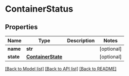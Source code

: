 # ContainerStatus

## Properties
Name | Type | Description | Notes
------------ | ------------- | ------------- | -------------
**name** | **str** |  | [optional] 
**state** | [**ContainerState**](ContainerState.md) |  | [optional] 

[[Back to Model list]](../README.md#documentation-for-models) [[Back to API list]](../README.md#documentation-for-api-endpoints) [[Back to README]](../README.md)


